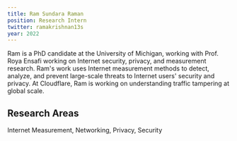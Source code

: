 ```yaml
---
title: Ram Sundara Raman
position: Research Intern
twitter: ramakrishnan13s
year: 2022
---
```


Ram is a PhD candidate at the University of Michigan, working with Prof. Roya Ensafi working on Internet security, privacy, and measurement research. Ram's work uses Internet measurement methods to detect, analyze, and prevent large-scale threats to Internet users' security and privacy. At Cloudflare, Ram is working on understanding traffic tampering at global scale. 

## Research Areas 
Internet Measurement, Networking, Privacy, Security
